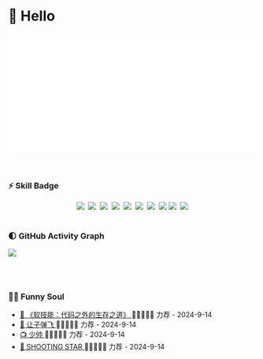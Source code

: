 #  🙋 Hello
<p align="center">
  <img src="./welcome.svg"/>
</p>

<div>&nbsp;</div>

### ⚡ Skill Badge
<div align="center">
  <img src="https://img.shields.io/badge/-TypeScript-2b6dbf?&logo=typescript&logoColor=white"/>&nbsp;
  <img src="https://img.shields.io/badge/-Less-bf608e?&logo=less&logoColor=white"/>&nbsp;
  <img src="https://img.shields.io/badge/-React-00b4ce?&logo=react&logoColor=white"/>&nbsp;
  <img src="https://img.shields.io/badge/-Three.js-gray?&logo=threedotjs"/>&nbsp;
  <img src="https://img.shields.io/badge/-Webpack-%232C3A42?&logo=webpack"/>&nbsp;
  <img src="https://img.shields.io/badge/-ESLint-%234B32C3?&logo=eslint"/>&nbsp;
  <img src="https://img.shields.io/badge/-Jest-C21325?&logo=jest"/>&nbsp;
  <img src="https://img.shields.io/badge/-Storybook-09B3AF?&logo=storybook&logoColor=white"/>
  <img src="https://img.shields.io/badge/-Git-ee462c?&logo=git&logoColor=white"/>&nbsp;
  <img src="https://img.shields.io/badge/-Github-black?&logo=github"/>
</div>

<div>&nbsp;</div>

### 🌓 GitHub Activity Graph
<table>
  <tr>
      <picture>
        <source media="(prefers-color-scheme: dark)" srcset="https://github-readme-activity-graph.vercel.app/graph?username=chenchen112&theme=xcode&bg_color=FF000000&hide_border=true" />
        <source media="(prefers-color-scheme: light)" srcset="https://github-readme-activity-graph.vercel.app/graph?username=chenchen112&theme=xcode&bg_color=FF000000&color=000000&hide_border=true" />
        <img src="https://github-readme-activity-graph.vercel.app/graph?username=chenchen112&theme=xcode&bg_color=FF000000&hide_border=true" />
      </picture>
  </tr>
</table>

<div>&nbsp;</div>

### 🤾‍♂️ Funny Soul

<!-- START_SECTION:douban -->
* <a href='https://book.douban.com/subject/36044253/' target='_blank'> 📕 《软技能：代码之外的生存之道》 </a> 🌟🌟🌟🌟🌟 力荐 - 2024-9-14
* <a href='https://movie.douban.com/subject/3742360/' target='_blank'> 🎦 让子弹飞 </a> 🌟🌟🌟🌟🌟 力荐 - 2024-9-14
* <a href='https://movie.douban.com/subject/25986654/' target='_blank'> 📺 少帅 </a> 🌟🌟🌟🌟🌟 力荐 - 2024-9-14
* <a href='https://music.douban.com/subject/36228513/' target='_blank'> 🎵 SHOOTING STAR </a> 🌟🌟🌟🌟🌟 力荐 - 2024-9-14
<!-- END_SECTION:douban -->
